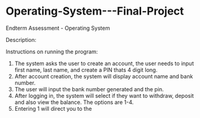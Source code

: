 # Operating-System---Final-Project
Endterm Assessment - Operating System

Description:


Instructions on running the program:
1. The system asks the user to create an account, the user needs to input first name, last name, and create a PIN thats 4 digit long.
2. After account creation, the system will display account name and bank number.
3. The user will input the bank number generated and the pin.
4. After logging in, the system will select if they want to withdraw, deposit and also view the balance. The options are 1-4.
5. Entering 1 will direct you to the 
